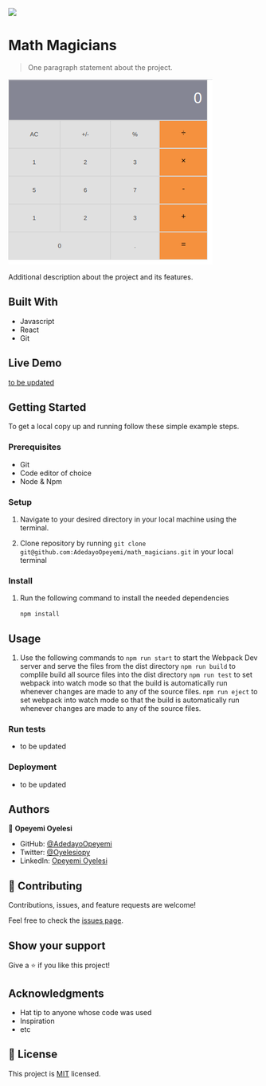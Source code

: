 ![](https://img.shields.io/badge/Microverse-blueviolet)

# Math Magicians

> One paragraph statement about the project.

![screenshot](./src/assets/images/calc_image.png)

Additional description about the project and its features.

## Built With

- Javascript
- React
- Git

## Live Demo

[to be updated](https://#)


## Getting Started


To get a local copy up and running follow these simple example steps.

### Prerequisites

- Git
- Code editor of choice
- Node & Npm

### Setup

1. Navigate to your desired directory in your local machine using the terminal.

2. Clone repository by running `git clone git@github.com:AdedayoOpeyemi/math_magicians.git` in your local terminal

### Install

1. Run the following command to install the needed dependencies

    `npm install`

## Usage

1. Use the following commands to 
   `npm run start` to start the Webpack Dev server and serve the files from the dist directory
   `npm run build` to complile build all source files into the dist directory
   `npm run test` to set webpack into watch mode so that the build is automatically run whenever changes are made to any of the source files.
   `npm run eject` to set webpack into watch mode so that the build is automatically run whenever changes are made to any of the source files.

### Run tests
- to be updated

### Deployment
- to be updated



## Authors

👤 **Opeyemi Oyelesi**

- GitHub: [@AdedayoOpeyemi](https://github.com/AdedayoOpeyemi)
- Twitter: [@Oyelesiopy](https://twitter.com/oyelesiopy)
- LinkedIn: [Opeyemi Oyelesi](https://linkedin.com/in/opeyemioyelesi)


## 🤝 Contributing

Contributions, issues, and feature requests are welcome!

Feel free to check the [issues page](https://github.com/AdedayoOpeyemi/Math_Magicians/issues/).

## Show your support

Give a ⭐️ if you like this project!

## Acknowledgments

- Hat tip to anyone whose code was used
- Inspiration
- etc

## 📝 License

This project is [MIT](./MIT.md) licensed.
